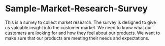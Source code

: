# Sample-Market-Research-Survey
This is a survey to collect market research.
The survey is designed to give us valuable insight into the customer market.
We need to know what our customers are looking for and how they feel about our products.
We want to make sure that our products are meeting their needs and expectations.
